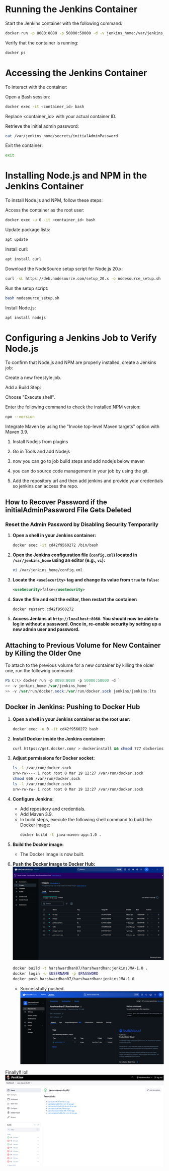 # Running the Jenkins Container

Start the Jenkins container with the following command:

```bash
docker run -p 8080:8080 -p 50000:50000 -d -v jenkins_home:/var/jenkins_home jenkins/jenkins:lts
```

Verify that the container is running:

```bash
docker ps
```

# Accessing the Jenkins Container

To interact with the container:

Open a Bash session:

```bash
docker exec -it <container_id> bash
```

Replace <container_id> with your actual container ID.

Retrieve the initial admin password:

```bash
cat /var/jenkins_home/secrets/initialAdminPassword
```

Exit the container:

```bash
exit
```

# Installing Node.js and NPM in the Jenkins Container

To install Node.js and NPM, follow these steps:

Access the container as the root user:

```bash
docker exec -u 0 -it <container_id> bash
```

Update package lists:

```bash
apt update
```

Install curl:

```bash
apt install curl
```

Download the NodeSource setup script for Node.js 20.x:

```bash
curl -sL https://deb.nodesource.com/setup_20.x -o nodesource_setup.sh
```

Run the setup script:

```bash
bash nodesource_setup.sh
```

Install Node.js:

```bash
apt install nodejs
```

# Configuring a Jenkins Job to Verify Node.js

To confirm that Node.js and NPM are properly installed, create a Jenkins job:

Create a new freestyle job.

Add a Build Step:

Choose "Execute shell".

Enter the following command to check the installed NPM version:

```bash
npm --version
```

Integrate Maven by using the "Invoke top-level Maven targets" option with Maven 3.9.

1. Install Nodejs from plugins 

2. Go in Tools and add Nodejs

3. now you can go to job build steps and add nodejs below maven 

4. you can do source code management in your job by using the git. 

5. Add the repository url and then add jenkins and provide your credentials so jenkins can access the repo.


## How to Recover Password if the initialAdminPassword File Gets Deleted

### Reset the Admin Password by Disabling Security Temporarily

1. **Open a shell in your Jenkins container:**
    ```bash
    docker exec -it cd42f9560272 /bin/bash
    ```

2. **Open the Jenkins configuration file (`config.xml`) located in `/var/jenkins_home` using an editor (e.g., `vi`):**
    ```bash
    vi /var/jenkins_home/config.xml
    ```

3. **Locate the `<useSecurity>` tag and change its value from `true` to `false`:**
    ```xml
    <useSecurity>false</useSecurity>
    ```

4. **Save the file and exit the editor, then restart the container:**
    ```bash
    docker restart cd42f9560272
    ```

5. **Access Jenkins at `http://localhost:8080`. You should now be able to log in without a password. Once in, re-enable security by setting up a new admin user and password.**


## Attaching to Previous Volume for New Container by Killing the Older One

To attach to the previous volume for a new container by killing the older one, run the following command:

```powershell
PS C:\> docker run -p 8080:8080 -p 50000:50000 -d `
>> -v jenkins_home:/var/jenkins_home `
>> -v /var/run/docker.sock:/var/run/docker.sock jenkins/jenkins:lts
```


## Docker in Jenkins: Pushing to Docker Hub

1. **Open a shell in your Jenkins container as the root user:**
    ```bash
    docker exec -u 0 -it cd42f9560272 bash
    ```

2. **Install Docker inside the Jenkins container:**
    ```bash
    curl https://get.docker.com/ > dockerinstall && chmod 777 dockerinstall && ./dockerinstall
    ```

3. **Adjust permissions for Docker socket:**
    ```bash
    ls -l /var/run/docker.sock
    srw-rw---- 1 root root 0 Mar 19 12:27 /var/run/docker.sock
    chmod 666 /var/run/docker.sock
    ls -l /var/run/docker.sock
    srw-rw-rw- 1 root root 0 Mar 19 12:27 /var/run/docker.sock
    ```

4. **Configure Jenkins:**
    - Add repository and credentials.
    - Add Maven 3.9.
    - In build steps, execute the following shell command to build the Docker image:
        ```bash
        docker build -t java-maven-app:1.0 .
        ```

5. **Build the Docker image:**
    - The Docker image is now built.

6. **Push the Docker image to Docker Hub:**
    ![Docker Image](/assets/Jenkins_DockerImage.png)
    ```bash
    docker build -t harshwardhan07/harshwardhan:jenkinsJMA-1.0 .
    docker login -u $USERNAME -p $PASSWORD
    docker push harshwardhan07/harshwardhan:jenkinsJMA-1.0
    ```

    - Successfully pushed.
    ![Docker-Hub_Repository](/assets/Docker-Hub_Repository.png)


Finally!! lol!
![JenkinsBuilds](/assets/JenkinsBuilds.png)